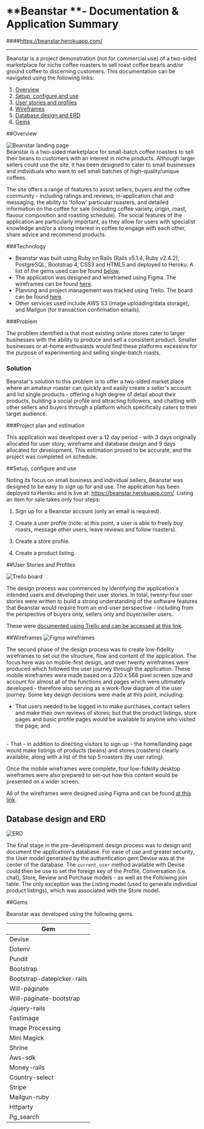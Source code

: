 # **Beanstar **- Documentation & Application Summary
####https://beanstar.herokuapp.com/

----------

Beanstar is a project demonstration (not for commercial use) of a two-sided marketplace for niche coffee roasters to sell roast coffee beans and/or ground coffee to discerning customers. This documentation can be navigated using the following links:

1.  [Overview](#overview) 
2. [Setup, configure and use](#setup-configure-and-use)
3. [User stories and profiles](#user-stories-and-profiles)
4. [Wireframes](#wireframes)
5. [Database design and ERD](#database-design-and-erd)
7. [Gems](#gems)

##Overview

![Beanstar landing page](https://trello-attachments.s3.amazonaws.com/59f280e7c0ab92dd996443d6/59f2bc5352dd03099bdb2642/7b3e22730a5ed7cb69237698ec0539fe/Beanstar.png)
<br />
Beanstar is a two-sided marketplace for small-batch coffee roasters to sell their beans to customers with an interest in niche products. Although larger sellers could use the site, it has been designed to cater to small businesses and individuals who want to sell small batches of high-quality/unique coffees. 

The site offers a range of features to assist sellers, buyers and the coffee community - including ratings and reviews, in-application chat and messaging, the ability to 'follow' particular roasters, and detailed information on the coffee for sale (including coffee variety, origin, roast, flavour composition and roasting schedule). The social features of the application are particularly important, as they allow for users with specialist knowledge and/or a strong interest in coffee to engage with each other, share advice and recommend products.



###Technology

 - Beanstar was built using Ruby on Rails (Rails v5.1.4, Ruby v2.4.2), PostgreSQL, Bootstrap 4, CSS3 and HTML5 and deployed to Heroku. A list of the gems used can be found [below](#gems).
 - The application was designed and wireframed using Figma. The wireframes can be found <a href="https://www.figma.com/file/Wg1dSvnq7xFOieUXv4cdDBlj/Major-Project---Beanstar">here</a>. 
 - Planning and project management was tracked using Trello. The board can be found <a href="https://trello.com/b/JkPtVpr2/two-sided-marketplace-beanstar">here</a>. 
 - Other services used include AWS S3 (image uploading/data storage), and Mailgun (for transaction confirmation emails).
 

###Problem

The problem identified is that most existing online stores cater to larger businesses with the ability to produce and sell a consistent product. Smaller businesses or at-home enthusiasts would find these platforms excessive for the purpose of experimenting and selling single-batch roasts.  

### Solution

Beanstar's solution to this problem is to offer a two-sided market place where an amateur roaster can quickly and easily create a seller's account and list single products - offering a high degree of detail about their products, building a social profile and attracting followers, and chatting with other sellers and buyers through a platform which specifically caters to their target audience. 

###Project plan and estimation

This application was developed over a 12 day period - with 3 days originally allocated for user story, wireframe and database design and  9 days allocated for development. This estimation proved to be accurate, and the project was completed on schedule.

##Setup, configure and use

Noting its focus on small business and individual sellers, Beanstar was designed to be easy to sign up for and use. The application has been deployed to Heroku and is live at: https://beanstar.herokuapp.com/. Listing an item for sale takes only four steps:

 1. Sign up for a Beanstar account (only an email is required).<br>
 
 2. Create a user profile (note: at this point, a user is able to freely buy roasts, message other users, leave reviews and follow roasters).<br>
 
 3. Create a store profile.<br>
 
 4. Create a product listing. 

##User Stories and Profiles
 
![Trello board](https://trello-attachments.s3.amazonaws.com/59f280e7c0ab92dd996443d6/59f2bc5352dd03099bdb2642/ee99e6dc8bf84748b8a6b5c09a36d071/Trello.png)
<br />

The design process was commenced by identifying the application's intended users and developing their user stories. In total, twenty-four user stories were written to build a strong understanding of the software features that Beanstar would require from an end-user perspective - including from the perspective of buyers only, sellers only and buyer/seller users. 

These were <a href="https://trello.com/b/JkPtVpr2/two-sided-marketplace-beanstar">documented using Trello and can be accessed at this link</a>. 

##Wireframes
![Figma wireframes](https://trello-attachments.s3.amazonaws.com/59f280e7c0ab92dd996443d6/59f2bc5352dd03099bdb2642/8230f2a9dbb2bea2364fd038a8a041e6/Figma.png)
<br>

The second phase of the design process was to create low-fidelity wireframes to set out the structure, flow and content of the application. The focus here was on mobile-first design, and over twenty wireframes were produced which followed the user journey through the application. These mobile wireframes were made based on a 320 x 568 pixel screen size and account for almost all of the functions and pages which were ultimately developed - therefore also serving as a work-flow diagram of the user journey. Some key design decisions were made at this point, including:

 - That users needed to be logged in to make purchases, contact sellers and make their own reviews of stores; but that the product listings, store pages and basic profile pages would be available to anyone who visited the page; and
 <br>
 - That - in addition to directing visitors to sign up - the home/landing page would make listings of products (beans) and stores (roasters) clearly available, along with a list of the top 5 roasters (by user rating).


Once the mobile wireframes were complete, four low-fidelity desktop wireframes were also prepared to set-out how this content would be presented on a wider screen.

All of the wireframes were designed using Figma and can be found <a href="https://www.figma.com/file/Wg1dSvnq7xFOieUXv4cdDBlj/Major-Project---Beanstar">at this link</a>. 

## Database design and ERD
![ERD](https://trello-attachments.s3.amazonaws.com/59f280e7c0ab92dd996443d6/59f68709836a27e3f5734c1a/b157e36c2464ca9557d520eb6fd09b9a/final_erd.png)

The final stage in the pre-development design process was to design and document the application's database. For ease of use and greater security, the User model generated by the authentication gem Devise was at the center of the database. The `current_user` method available with Devise could then be use to set the foreign key of the Profile, Conversation (i.e. chat), Store, Review and Purchase models - as well as the Following join table. The only exception was the Listing model (used to generate individual product listings), which was associated with the Store model. 

##Gems

Beanstar was developed using the following gems. 

| Gem | 
| ------ | 
| Devise | 
| Dotenv | 
| Pundit | 
| Bootstrap |
| Bootstrap-datepicker-rails | 
| Will-paginate | 
| Will-paginate-bootstrap | 
| Jquery-rails | 
| Fastimage | 
| Image Processing | 
| Mini Magick | 
| Shrine | 
| Aws-sdk | 
| Money-rails | 
| Country-select | 
| Stripe | 
| Mailgun-ruby |
| Httparty | 
| Pg_search |